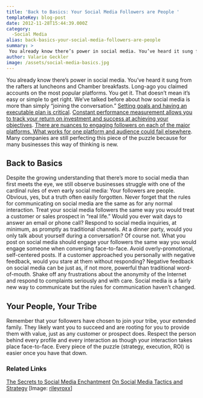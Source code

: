 ```yaml
---
title: 'Back to Basics: Your Social Media Followers are People '
templateKey: blog-post
date: 2012-11-28T15:44:39.000Z
category: 
  -Social Media
alias: back-basics-your-social-media-followers-are-people
summary: > 
 You already know there’s power in social media. You’ve heard it sung from the rafters at luncheons and Chamber breakfasts. Long-ago you claimed accounts on the most popular platforms. You get it. That doesn’t mean it’s easy or simple to get right.
author: Valarie Geckler
image: /assets/social-media-basics.jpg
---
```


You already know there’s power in social media. You’ve heard it sung from the rafters at luncheons and Chamber breakfasts. Long-ago you claimed accounts on the most popular platforms. You get it. That doesn’t mean it’s easy or simple to get right. We’ve talked before about how social media is more than simply “joining the conversation.” [Setting goals and having an executable plan is critical](/insights/how-do-social-media-audit). [Constant performance measurement allows you to track your return on investment and success at achieving your objectives](/insights/social-media-strategy-101). [There are nuances to engaging followers on each of the major platforms. What works for one platform and audience could fail elsewhere](/insights/5-social-media-mistakes-webinar-recording). Many companies are still perfecting this piece of the puzzle because for many businesses this way of thinking is new.

Back to Basics
--------------

Despite the growing understanding that there’s more to social media than first meets the eye, we still observe businesses struggle with one of the cardinal rules of even early social media: Your followers are people. Obvious, yes, but a truth often easily forgotten. Never forget that the rules for communicating on social media are the same as for any normal interaction. Treat your social media followers the same way you would treat a customer or sales prospect in “real life.” Would you ever wait days to answer an email or phone call? Respond to social media inquiries, at minimum, as promptly as traditional channels. At a dinner party, would you only talk about yourself during a conversation? Of course not. What you post on social media should engage your followers the same way you would engage someone when conversing face-to-face. Avoid overly-promotional, self-centered posts. If a customer approached you personally with negative feedback, would you stare at them without responding? Negative feedback on social media can be just as, if not more, powerful than traditional word-of-mouth. Shake off any frustrations about the anonymity of the Internet and respond to complaints seriously and with care. Social media is a fairly new way to communicate but the rules for communication haven’t changed.

Your People, Your Tribe
-----------------------

Remember that your followers have chosen to join your tribe, your extended family. They likely want you to succeed and are rooting for you to provide them with value, just as any customer or prospect does. Respect the person behind every profile and every interaction as though your interaction takes place face-to-face. Every piece of the puzzle (strategy, execution, ROI) is easier once you have that down.

### Related Links

[The Secrets to Social Media Enchantment](/insights/secrets-social-media-enchantment) [On Social Media Tactics and Strategy](/insights/social-media-tactics-and-strategy) \[Image: [rileyroxx](http://www.flickr.com/photos/rileyroxx/169905405/)\]